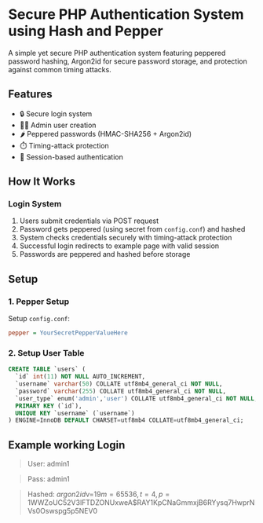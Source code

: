 # Secure PHP Authentication System using Hash and Pepper 

A simple yet secure PHP authentication system featuring peppered password hashing, Argon2id for secure password storage, and protection against common timing attacks.

## Features

- 🔒 Secure login system
- 👨‍💻 Admin user creation
- 🌶️ Peppered passwords (HMAC-SHA256 + Argon2id)
- ⏱️ Timing-attack protection
- 🔄 Session-based authentication

## How It Works

### Login System
1. Users submit credentials via POST request
2. Password gets peppered (using secret from `config.conf`) and hashed
3. System checks credentials securely with timing-attack protection
4. Successful login redirects to example page with valid session
5. Passwords are peppered and hashed before storage

## Setup

### 1. Pepper Setup
Setup `config.conf`:
```ini
pepper = YourSecretPepperValueHere
```
### 2. Setup User Table
```sql
CREATE TABLE `users` (
  `id` int(11) NOT NULL AUTO_INCREMENT,
  `username` varchar(50) COLLATE utf8mb4_general_ci NOT NULL,
  `password` varchar(255) COLLATE utf8mb4_general_ci NOT NULL,
  `user_type` enum('admin','user') COLLATE utf8mb4_general_ci NOT NULL,
  PRIMARY KEY (`id`),
  UNIQUE KEY `username` (`username`)
) ENGINE=InnoDB DEFAULT CHARSET=utf8mb4 COLLATE=utf8mb4_general_ci;
```
## Example working Login
> User: admin1

> Pass: admin1

> Hashed: $argon2id$v=19$m=65536,t=4,p=1$WWZoUC52V3lFTDZONUxweA$RAY1KpCNaGmmxjB6RYysq7HwprNVs0Oswspg5p5NEV0
